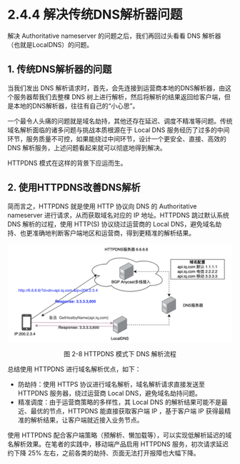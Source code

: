 # 2.4.4 解决传统DNS解析器问题

解决 Authoritative nameserver 的问题之后，我们再回过头看看 DNS 解析器（也就是LocalDNS）的问题。

## 1. 传统DNS解析器的问题

当我们发出 DNS 解析请求时，首先，会先连接到运营商本地的DNS解析器，由这个服务器帮我们去整棵 DNS 树上进行解析，然后将解析的结果返回给客户端，但是本地的DNS解析器，往往有自己的“小心思”。

一个最令人头痛的问题就是域名劫持，其他还存在延迟、调度不精准等问题。传统域名解析面临的诸多问题与挑战本质根源在于 Local DNS 服务经历了过多的中间环节，服务质量不可控，如果能绕过中间环节，设计一个更安全、直接、高效的 DNS 解析服务，上述问题看起来就可以彻底地得到解决。

HTTPDNS 模式在这样的背景下应运而生。

## 2. 使用HTTPDNS改善DNS解析

简而言之，HTTPDNS 就是使用 HTTP 协议向 DNS 的 Authoritative nameserver 进行请求，从而获取域名对应的 IP 地址。HTTPDNS 跳过默认系统 DNS 解析的过程，使用 HTTP(S) 协议绕过运营商的 Local DNS，避免域名劫持、也更准确地判断客户端地区和运营商，得到更精准的解析结果。

<div  align="center">
	<img src="../assets/httpdns.png" width = "520"  align=center />
	<p>图 2-8 HTTPDNS 模式下 DNS 解析流程</p>
</div>

总结使用 HTTPDNS 进行域名解析优点，如下：

- 防劫持：使用 HTTPS 协议进行域名解析，域名解析请求直接发送至 HTTPDNS 服务器，绕过运营商 Local DNS，避免域名劫持问题。
- 精准调度：由于运营商策略的多样性，其 Local DNS 的解析结果可能不是最近、最优的节点，HTTPDNS 能直接获取客户端 IP ，基于客户端 IP 获得最精准的解析结果，让客户端就近接入业务节点。

使用 HTTPDNS 配合客户端策略（预解析、懒加载等），可以实现低解析延迟的域名解析效果。在笔者的实践中，移动端产品启用 HTTPDNS 服务，初次请求延迟约下降 25% 左右，之前各类的劫持、页面无法打开报障也大幅下降。